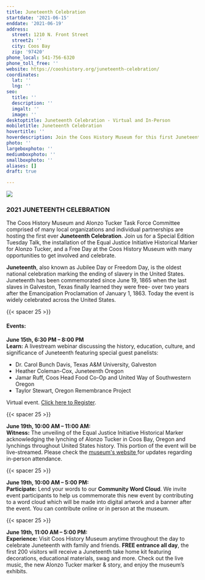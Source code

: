 ```yaml
---
title: Juneteenth Celebration
startdate: '2021-06-15'
enddate: '2021-06-19'
address:
  street: 1210 N. Front Street
  street2: ''
  city: Coos Bay
  zip: '97420'
phone_local: 541-756-6320
phone_toll_free: ''
website: https://cooshistory.org/juneteenth-celebration/
coordinates:
  lat: ''
  lng: ''
seo:
  title: ''
  description: ''
  imgalt: ''
  image: ''
desktoptitle: Juneteenth Celebration - Virtual and In-Person
mobiletitle: Juneteenth Celebration
hovertitle: ''
hoverdescription: Join the Coos History Museum for this first Juneteenth Celebration.
photo: ''
largeboxphoto: ''
mediumboxphoto: ''
smallboxphoto: ''
aliases: []
draft: true

---
```

![](/img/juneteenth-flag.jpeg)

### 2021 JUNETEENTH CELEBRATION

The Coos History Museum and Alonzo Tucker Task Force Committee comprised of many local organizations and individual partnerships are hosting the first ever **Juneteenth Celebration**. Join us for a Special Edition Tuesday Talk, the installation of the Equal Justice Initiative Historical Marker for Alonzo Tucker, and a Free Day at the Coos History Museum with many opportunities to get involved and celebrate.

**Juneteenth**, also known as Jubilee Day or Freedom Day, is the oldest national celebration marking the ending of slavery in the United States. Juneteenth has been commemorated since June 19, 1865 when the last slaves in Galveston, Texas finally learned they were free- over two years after the Emancipation Proclamation of January 1, 1863. Today the event is widely celebrated across the United States.

{{< spacer 25 >}}

#### **Events:**

**June 15th, 6:30 PM – 8:00 PM  
Learn:** A livestream webinar discussing the history, education, culture, and significance of Juneteenth featuring special guest panelists:

* Dr. Carol Bunch Davis, Texas A&M University, Galveston
* Heather Coleman-Cox, Juneteenth Oregon
* Jamar Ruff, Coos Head Food Co-Op and United Way of Southwestern Oregon
* Taylor Stewart, Oregon Remembrance Project

Virtual event. [Click here to Register](https://cooshistory.org/events/special-edition-tuesday-talk-juneteenth/).

{{< spacer 25 >}}

**June 19th, 10:00 AM – 11:00 AM:**  
**Witness:** The unveiling of the Equal Justice Initiative Historical Marker acknowledging the lynching of Alonzo Tucker in Coos Bay, Oregon and lynchings throughout United States history. This portion of the event will be live-streamed. Please check the [museum's website ]()for updates regarding in-person attendance.

{{< spacer 25 >}}

**June 19th, 10:00 AM – 5:00 PM:**  
**Participate:** Lend your words to our **Community Word Cloud**. We invite event participants to help us commemorate this new event by contributing to a word cloud which will be made into digital artwork and a banner after the event. You can contribute online or in person at the museum.

{{< spacer 25 >}}

**June 19th, 11:00 AM – 5:00 PM:**  
**Experience:** Visit Coos History Museum anytime throughout the day to celebrate Juneteenth with family and friends. **FREE entrance all day**, the first 200 visitors will receive a Juneteenth take home kit featuring decorations, educational materials, swag and more. Check out the live music, the new Alonzo Tucker marker & story, and enjoy the museum’s exhibits.